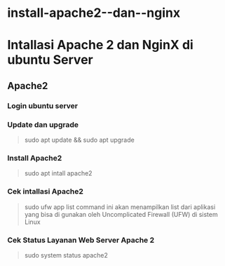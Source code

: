 # install-apache2--dan--nginx
# Intallasi Apache 2 dan NginX di ubuntu Server
## Apache2
### Login ubuntu server
### Update dan upgrade
> sudo apt update && sudo apt upgrade
### Install Apache2 
> sudo apt intall apache2
### Cek intallasi Apache2
> sudo ufw app list 
command ini akan menampilkan list dari aplikasi yang bisa di gunakan oleh Uncomplicated Firewall (UFW) di sistem Linux
### Cek Status Layanan Web Server Apache 2
> sudo system status apache2
